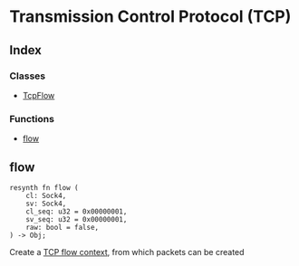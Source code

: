  # Transmission Control Protocol (TCP)
## Index


### Classes

- [TcpFlow](TcpFlow.md)

### Functions

- [flow](#flow)



## flow
```resynth
resynth fn flow (
    cl: Sock4,
    sv: Sock4,
    cl_seq: u32 = 0x00000001,
    sv_seq: u32 = 0x00000001,
    raw: bool = false,
) -> Obj;
```
 Create a [TCP flow context](TcpFlow.md), from which packets can be created
